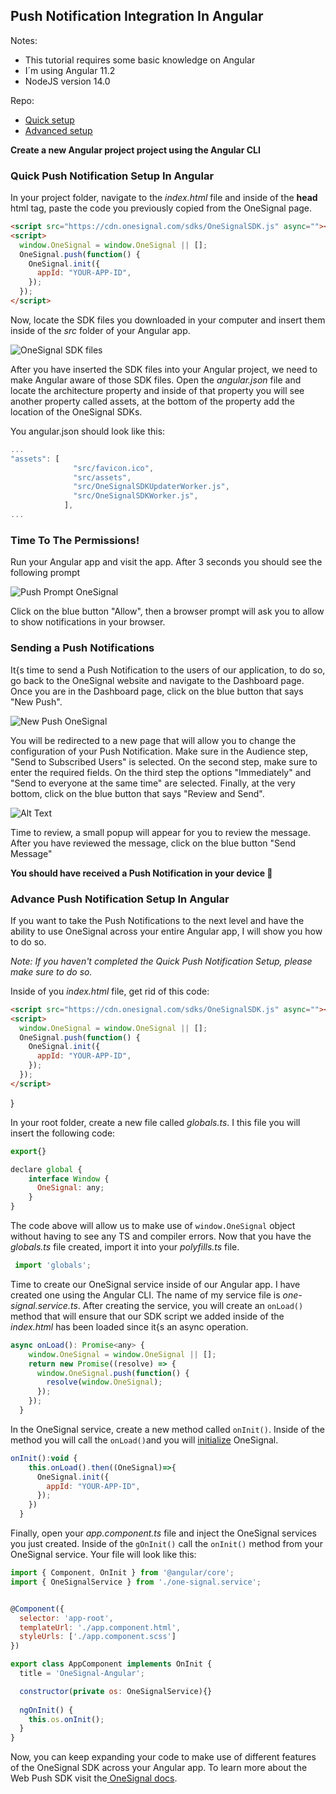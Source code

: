 ## Push Notification Integration In Angular

Notes: 
* This tutorial requires some basic knowledge on Angular
* I´m using Angular 11.2
* NodeJS version 14.0

Repo:

* [Quick setup](https://github.com/OneSignal/OneSignal-Angular)
* [Advanced setup](https://github.com/OneSignal/OneSignal-Angular/tree/FINAL-CODE)

**Create a new Angular project project using the Angular CLI**


### Quick Push Notification Setup In Angular

In your project folder, navigate to the *index.html* file and inside of the **head** html tag, paste the code you previously copied from the OneSignal page.

```html
<script src="https://cdn.onesignal.com/sdks/OneSignalSDK.js" async=""></script>
<script>
  window.OneSignal = window.OneSignal || [];
  OneSignal.push(function() {
    OneSignal.init({
      appId: "YOUR-APP-ID",
    });
  });
</script>
```

Now, locate the SDK files you downloaded in your computer and insert them inside of the *src* folder of your Angular app.

![OneSignal SDK files](https://dev-to-uploads.s3.amazonaws.com/uploads/articles/iydzj7p9h9rsme5hjg72.png)

After you have inserted the SDK files into your Angular project, we need to make Angular aware of those SDK files. Open the *angular.json* file and locate the architecture property and inside of that property you will see another property called assets, at the bottom of the property add the location of the OneSignal SDKs.

You angular.json should look like this:
```javascript
...
"assets": [
              "src/favicon.ico",
              "src/assets",
              "src/OneSignalSDKUpdaterWorker.js",
              "src/OneSignalSDKWorker.js",
            ],
...
```
### Time To The Permissions!

Run your Angular app and visit the app. After 3 seconds you should see the following prompt

![Push Prompt OneSignal](https://dev-to-uploads.s3.amazonaws.com/uploads/articles/czst985cc532fp70dmmh.JPG)

Click on the blue button "Allow", then a browser prompt will ask you to allow to show notifications in your browser.

### Sending a Push Notifications

It{s time to send a Push Notification to the users of our application, to do so, go back to the OneSignal website and navigate to the Dashboard page. Once you are in the Dashboard page, click on the blue button that says "New Push".

![New Push OneSignal](https://dev-to-uploads.s3.amazonaws.com/uploads/articles/e9h04k54vh2mhu865kt6.png)

You will be redirected to a new page that will allow you to change the configuration of your Push Notification. Make sure in the Audience step, "Send to Subscribed Users" is selected. On the second step, make sure to enter the required fields. On the third step the options "Immediately" and "Send to everyone at the same time" are selected. Finally, at the very bottom, click on the blue button that says "Review and Send".

![Alt Text](https://dev-to-uploads.s3.amazonaws.com/uploads/articles/c9w9f7pbhd45m2lpnwf5.png)

Time to review, a small popup will appear for you to review the message. After you have reviewed the message, click on the blue button "Send Message"

**You should have received a Push Notification in your device 🚀**

### Advance Push Notification Setup In Angular

If you want to take the Push Notifications to the next level and have the ability to use OneSignal across your entire Angular app, I will show you how to do so.

*Note: If you haven't completed the Quick Push Notification Setup, please make sure to do so.*

Inside of you *index.html* file, get rid of this code:

```html
<script src="https://cdn.onesignal.com/sdks/OneSignalSDK.js" async=""></script>
<script>
  window.OneSignal = window.OneSignal || [];
  OneSignal.push(function() {
    OneSignal.init({
      appId: "YOUR-APP-ID",
    });
  });
</script>
```
}

In your root folder, create a new file called *globals.ts*. I this file you will insert the following code:

``` javascript
export{}

declare global {
    interface Window {
      OneSignal: any;
    }
}
```

The code above will allow us to make use of `window.OneSignal` object without having to see any TS and compiler errors. Now that you have the *globals.ts* file created, import it into your *polyfills.ts* file.

```javascript
 import 'globals';
```
Time to create our OneSignal service inside of our Angular app. I have created one using the Angular CLI. The name of my service file is *one-signal.service.ts*. After creating the service, you will create an `onLoad()` method that will ensure that our SDK script we added inside of the *index.html* has been loaded since it{s an async operation.

```javascript
async onLoad(): Promise<any> {
    window.OneSignal = window.OneSignal || [];
    return new Promise((resolve) => {
      window.OneSignal.push(function() {
        resolve(window.OneSignal);
      });
    });
  }
```

In the OneSignal service, create a new method called `onInit()`. Inside of the method you will call the `onLoad()`and you will [initialize](https://documentation.onesignal.com/docs/web-push-sdk#initialization) OneSignal.

```javascript
onInit():void {
    this.onLoad().then((OneSignal)=>{
      OneSignal.init({
        appId: "YOUR-APP-ID",
      });
    })
  }
```

Finally, open your *app.component.ts* file and inject the OneSignal services you just created. Inside of the `gOnInit()` call the `onInit()` method from your OneSignal service. Your file will look like this:

```javascript
import { Component, OnInit } from '@angular/core';
import { OneSignalService } from './one-signal.service';


@Component({
  selector: 'app-root',
  templateUrl: './app.component.html',
  styleUrls: ['./app.component.scss']
})

export class AppComponent implements OnInit {
  title = 'OneSignal-Angular';

  constructor(private os: OneSignalService){}
  
  ngOnInit() { 
    this.os.onInit();
  }
}
```

Now, you can keep expanding your code to make use of different features of the OneSignal SDK across your Angular app. To learn more about the Web Push SDK visit the[ OneSignal docs](https://documentation.onesignal.com/docs/web-push-sdk).